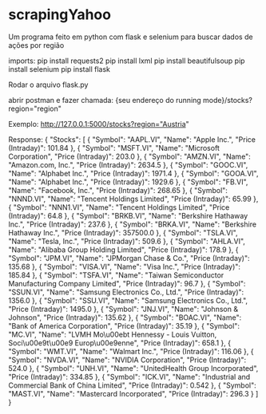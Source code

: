 # scrapingYahoo
Um programa feito em python com flask e selenium para buscar dados de ações por região

imports:
pip install requests2
pip install lxml
pip install beautifulsoup
pip install selenium
pip install flask

Rodar o arquivo flask.py

abrir postman e fazer chamada:
{seu endereço do running mode}/stocks?region="region"

Exemplo:
http://127.0.0.1:5000/stocks?region="Austria"

Response:
{
    "Stocks": [
        {
            "Symbol": "AAPL.VI",
            "Name": "Apple Inc.",
            "Price (Intraday)": 101.84
        },
        {
            "Symbol": "MSFT.VI",
            "Name": "Microsoft Corporation",
            "Price (Intraday)": 203.0
        },
        {
            "Symbol": "AMZN.VI",
            "Name": "Amazon.com, Inc.",
            "Price (Intraday)": 2634.5
        },
        {
            "Symbol": "GOOC.VI",
            "Name": "Alphabet Inc.",
            "Price (Intraday)": 1971.4
        },
        {
            "Symbol": "GOOA.VI",
            "Name": "Alphabet Inc.",
            "Price (Intraday)": 1929.6
        },
        {
            "Symbol": "FB.VI",
            "Name": "Facebook, Inc.",
            "Price (Intraday)": 268.65
        },
        {
            "Symbol": "NNND.VI",
            "Name": "Tencent Holdings Limited",
            "Price (Intraday)": 65.99
        },
        {
            "Symbol": "NNN1.VI",
            "Name": "Tencent Holdings Limited",
            "Price (Intraday)": 64.8
        },
        {
            "Symbol": "BRKB.VI",
            "Name": "Berkshire Hathaway Inc.",
            "Price (Intraday)": 237.6
        },
        {
            "Symbol": "BRKA.VI",
            "Name": "Berkshire Hathaway Inc.",
            "Price (Intraday)": 357500.0
        },
        {
            "Symbol": "TSLA.VI",
            "Name": "Tesla, Inc.",
            "Price (Intraday)": 509.6
        },
        {
            "Symbol": "AHLA.VI",
            "Name": "Alibaba Group Holding Limited",
            "Price (Intraday)": 178.9
        },
        {
            "Symbol": "JPM.VI",
            "Name": "JPMorgan Chase & Co.",
            "Price (Intraday)": 135.68
        },
        {
            "Symbol": "VISA.VI",
            "Name": "Visa Inc.",
            "Price (Intraday)": 185.84
        },
        {
            "Symbol": "TSFA.VI",
            "Name": "Taiwan Semiconductor Manufacturing Company Limited",
            "Price (Intraday)": 96.7
        },
        {
            "Symbol": "SSUN.VI",
            "Name": "Samsung Electronics Co., Ltd.",
            "Price (Intraday)": 1356.0
        },
        {
            "Symbol": "SSU.VI",
            "Name": "Samsung Electronics Co., Ltd.",
            "Price (Intraday)": 1495.0
        },
        {
            "Symbol": "JNJ.VI",
            "Name": "Johnson & Johnson",
            "Price (Intraday)": 135.62
        },
        {
            "Symbol": "BOAC.VI",
            "Name": "Bank of America Corporation",
            "Price (Intraday)": 35.19
        },
        {
            "Symbol": "MC.VI",
            "Name": "LVMH Mo\u00ebt Hennessy - Louis Vuitton, Soci\u00e9t\u00e9 Europ\u00e9enne",
            "Price (Intraday)": 658.1
        },
        {
            "Symbol": "WMT.VI",
            "Name": "Walmart Inc.",
            "Price (Intraday)": 116.06
        },
        {
            "Symbol": "NVDA.VI",
            "Name": "NVIDIA Corporation",
            "Price (Intraday)": 524.0
        },
        {
            "Symbol": "UNH.VI",
            "Name": "UnitedHealth Group Incorporated",
            "Price (Intraday)": 334.85
        },
        {
            "Symbol": "ICK.VI",
            "Name": "Industrial and Commercial Bank of China Limited",
            "Price (Intraday)": 0.542
        },
        {
            "Symbol": "MAST.VI",
            "Name": "Mastercard Incorporated",
            "Price (Intraday)": 296.3
        }
    ]
}


